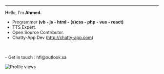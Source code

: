
---

Hello, I'm **Ahmed.** 
- Programmer **(vb - js - html - (s)css - php - vue - react)**
- TTS Expert.
- Open Source Contributor.
- Chatty-App Dev (http://chatty-app.com)
<br>
<br>
- Get in touch : hfl@outlook.sa


![Profile views](https://gpvc.arturio.dev/ahmedbinmoh) 
